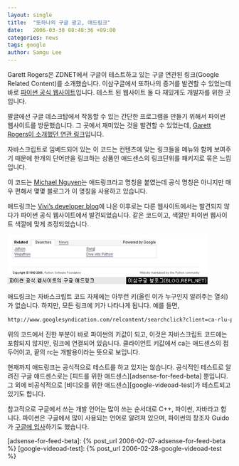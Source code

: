 ```yaml
---
layout: single
title:  "또하나의 구글 광고, 애드링크"
date:   2006-03-30 08:48:36 +09:00
categories: news
tags: google
author: Samgu Lee
---
```

Garett Rogers은 ZDNET에서 구글이 테스트하고 있는 구글 연관된 링크(Google Related Content)를 소개했습니다. 이삼구글에서 또하나의 증거를 발견할 수 있었는데 바로 [파이썬 공식 웹사이트](http://www.python.org/)입니다. 테스트 된 웹사이트 둘 다 재밌게도 개발자를 위한 곳입니다.

팔글에선 구글 데스크탑에서 작동할 수 있는 간단한 프로그램을 만들기 위해서 파이썬 웹사이트를 방문했습니다. 그 곳에서 재미있는 것을 발견할 수 있었는데, [Garett Rogers이 소개했던 연관 링크](http://blogs.zdnet.com/Google/?p=126)입니다.

자바스크립트로 임베드되어 있는 이 코드는 컨텐츠에 맞는 링크들을 메뉴와 함께 보여주기 때문에 한개의 단어만을 링크하는 상품인 애드센스의 링크단위를 패키지로 묶은 느낌입니다.

이 코드는 [Michael Nguyen](http://www.socialpatterns.com/search-engine-marketing/google-related-content-adlinks/)는 애드링크라고 명칭을 붙였는데 공식 명칭은 아니지만 매우 편해서 몇몇 블로그가 이 명칭을 사용하고 있습니다.

애드링크는 [Vivi’s developer blog](http://www.vivi.ro/blog/?p=182)에 나온 이후로는 다른 웹사이트에서는 발견되지 않다가 파이썬 공식 웹사이트에서 발견되었습니다. 같은 코드이고, 색깔만 파이썬 웹사이트 색깔에 맞게 조정되었습니다.

![파이썬 공식 웹사이트의 구글 애드링크](/assets/google_adlink_in_python.jpg)

애드링크는 자바스크립트 코드 자체에는 아무런 키(올린 이가 누구인지 알려주는 열쇠)가 없습니다. 하지만, 모든 링크에 키가 나타나게 됩니다. 예를 들면,

```html
http://www.googlesyndication.com/relcontent/searchclick?client=ca-rlu-python-org-468x60_rc&type=2&redir_url=http://www.google.com/search%3Frcu%3D2RLU%26hl%3Den%26q%3DJython
```

위의 코드에서 진한 부분이 바로 파이썬의 키값이 되고, 이것은 자바스크립트 코드에는 포함되지 않지만, 링크에 연결되어 있습니다. 클라이언트 키값에서 ca는 애드센스의 접두어이고, 끝의 rc는 개발용이라는 뜻으로 보입니다.

현재까지 애드링크는 공식적으로 테스트를 하고 있지는 않습니다. 공식적인 테스트로 알려진 구글 애드센스로는 [피드를 위한 애드센스][adsense-for-feed-beta] 뿐입니다. 그 외에 비공식적으로 [비디오를 위한 애드센스][google-videoad-test]가 테스트되고 있기도 합니다.

참고적으로 구글에서 쓰는 개발 언어는 많이 쓰는 순서대로 C++, 파이썬, 자바라고 합니다. 파이썬은 구글에서 많이 사용되는 언어로 알려져 있으며, 파이썬의 창조자 Guido가 [구글에 입사](http://eminency.egloos.com/2042951)하기도 했습니다.

[adsense-for-feed-beta]: {% post_url 2006-02-07-adsense-for-feed-beta %}
[google-videoad-test]: {% post_url 2006-02-28-google-videoad-test %}
